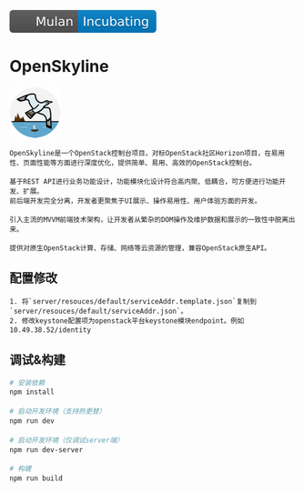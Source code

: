 [![svg](./Mulan-incubating-blue.svg)](http://mulanos.cn)

# OpenSkyline

![](./skyline-logo-90x90.png)

```
OpenSkyline是一个OpenStack控制台项目，对标OpenStack社区Horizon项目，在易用性、页面性能等方面进行深度优化，提供简单、易用、高效的OpenStack控制台。

基于REST API进行业务功能设计，功能模块化设计符合高内聚、低耦合，可方便进行功能开发、扩展。
前后端开发完全分离，开发者更聚焦于UI展示、操作易用性、用户体验方面的开发。

引入主流的MVVM前端技术架构，让开发者从繁杂的DOM操作及维护数据和展示的一致性中脱离出来。

提供对原生OpenStack计算、存储、网络等云资源的管理，兼容OpenStack原生API。
```

## 配置修改
```
1. 将`server/resouces/default/serviceAddr.template.json`复制到`server/resouces/default/serviceAddr.json`。
2. 修改keystone配置项为openstack平台keystone模块endpoint。例如10.49.38.52/identity
```

## 调试&构建

``` bash
# 安装依赖
npm install

# 启动开发环境（支持热更替）
npm run dev

# 启动开发环境（仅调试server端）
npm run dev-server

# 构建
npm run build

```
